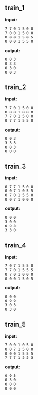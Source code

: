 
## train_1

**input:**
```
7 7 0 1 5 0 0
7 0 0 1 5 0 0
0 0 0 1 5 0 5
0 0 0 1 5 5 0
```


**output:**
```
0 0 3
0 3 3
0 3 0
0 0 3
```


## train_2

**input:**
```
7 7 0 1 5 0 0
0 0 0 1 0 0 0
7 7 0 1 5 0 0
0 7 7 1 5 5 0
```


**output:**
```
0 0 3
3 3 3
0 0 3
0 0 0
```


## train_3

**input:**
```
0 7 7 1 5 0 0
0 0 7 1 0 5 5
0 7 0 1 5 5 0
0 0 7 1 0 0 0
```


**output:**
```
0 0 0
3 0 0
0 0 3
3 3 0
```


## train_4

**input:**
```
7 0 7 1 5 5 0
7 7 0 1 5 5 5
0 7 0 1 0 0 0
0 0 0 1 5 0 5
```


**output:**
```
0 0 0
0 0 0
3 0 3
0 3 0
```


## train_5

**input:**
```
7 0 0 1 0 5 0
0 0 7 1 5 0 0
0 0 0 1 5 5 5
7 7 7 1 5 5 5
```


**output:**
```
0 0 3
0 3 0
0 0 0
0 0 0
```

